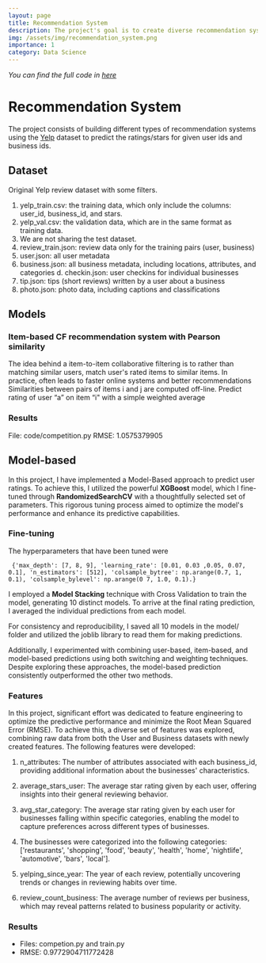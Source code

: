```yaml
---
layout: page
title: Recommendation System
description: The project's goal is to create diverse recommendation systems that predict user-item ratings
img: /assets/img/recommendation_system.png
importance: 1
category: Data Science
---
```


*You can find the full code in [here](https://github.com/DanielDaCosta/recommendation-system)*

# Recommendation System

The project consists of building  different types of recommendation systems using the [Yelp](https://www.yelp.com/dataset) dataset to predict the ratings/stars for given user ids and business ids.

## Dataset

Original Yelp review dataset with some filters.

1. yelp_train.csv: the training data, which only include the columns: user_id, business_id, and stars.
2. yelp_val.csv: the validation data, which are in the same format as training data.
3. We are not sharing the test dataset.
5. review_train.json: review data only for the training pairs (user, business)
6. user.json: all user metadata
7. business.json: all business metadata, including locations, attributes, and categories d. checkin.json: user checkins for individual businesses
8. tip.json: tips (short reviews) written by a user about a business
9. photo.json: photo data, including captions and classifications


## Models

### Item-based CF recommendation system with Pearson similarity
The idea behind a item-to-item collaborative filtering is to rather than matching similar users, match user's rated items to similar items. In practice, often leads to faster online systems and better recommendations
Similarities between pairs of items i and j are computed off-line.
Predict rating of user “a” on item “i" with a simple weighted average

### Results 
File: code/competition.py
RMSE: 1.0575379905



## Model-based
In this project, I have implemented a Model-Based approach to predict user ratings. To achieve this, I utilized the powerful **XGBoost** model, which I fine-tuned through **RandomizedSearchCV** with a thoughtfully selected set of parameters. This rigorous tuning process aimed to optimize the model's performance and enhance its predictive capabilities.


### Fine-tuning
The hyperparameters that have been tuned were 
```
 {'max_depth': [7, 8, 9], 'learning_rate': [0.01, 0.03 ,0.05, 0.07, 0.1], 'n_estimators': [512], 'colsample_bytree': np.arange(0.7, 1, 0.1), 'colsample_bylevel': np.arange(0 7, 1.0, 0.1).}
 ```

I employed a **Model Stacking** technique with Cross Validation to train the model, generating 10 distinct models. To arrive at the final rating prediction, I averaged the individual predictions from each model.

For consistency and reproducibility, I saved all 10 models in the model/ folder and utilized the joblib library to read them for making predictions.

Additionally, I experimented with combining user-based, item-based, and model-based predictions using both switching and weighting techniques. Despite exploring these approaches, the model-based prediction consistently outperformed the other two methods.

### Features

In this project, significant effort was dedicated to feature engineering to optimize the predictive performance and minimize the Root Mean Squared Error (RMSE). To achieve this, a diverse set of features was explored, combining raw data from both the User and Business datasets with newly created features. The following features were developed:

1. n_attributes: The number of attributes associated with each business_id, providing additional information about the businesses' characteristics.

2. average_stars_user: The average star rating given by each user, offering insights into their general reviewing behavior.

3. avg_star_category: The average star rating given by each user for businesses falling within specific categories, enabling the model to capture preferences across different types of businesses.

4. The businesses were categorized into the following categories: ['restaurants', 'shopping', 'food', 'beauty', 'health', 'home', 'nightlife', 'automotive', 'bars', 'local'].

5. yelping_since_year: The year of each review, potentially uncovering trends or changes in reviewing habits over time.

6. review_count_business: The average number of reviews per business, which may reveal patterns related to business popularity or activity.

### Results
- Files: competion.py and train.py
- RMSE: 0.9772904711772428